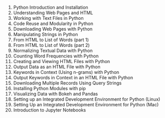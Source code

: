 1. Python Introduction and Installation
2. Understanding Web Pages and HTML
3. Working with Text Files in Python
4. Code Reuse and Modularity in Python
5. Downloading Web Pages with Python
6. Manipulating Strings in Python
7. From HTML to List of Words (part 1)
8. From HTML to List of Words (part 2)
9. Normalizing Textual Data with Python
10. Counting Word Frequencies with Python
11. Creating and Viewing HTML Files with Python
12. Output Data as an HTML File with Python
13. Keywords in Context (Using n-grams) with Python
14. Output Keywords in Context in an HTML File with Python
15. Downloading Multiple Records Using Query Strings
16. Installing Python Modules with pip
17. Visualizing Data with Bokeh and Pandas
18. Setting up an Integrated Development Environment for Python (Linux)
19. Setting Up an Integrated Development Environment for Python (Mac)
20. Introduction to Jupyter Notebooks
